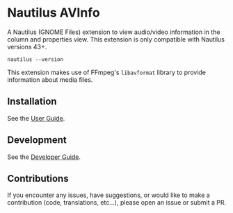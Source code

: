 # Nautilus AVInfo

A Nautilus (GNOME Files) extension to view audio/video information in the column and properties view.
This extension is only compatible with Nautilus versions 43+.
```
nautilus --version
```

This extension makes use of FFmpeg's `libavformat` library to provide information about media files.


## Installation
See the [User Guide](https://ezhai.github.io/nautilus-avinfo/install).


## Development
See the [Developer Guide](https://ezhai.github.io/nautilus-avinfo/develop).


## Contributions
If you encounter any issues, have suggestions, or would like to make a contribution (code, translations, etc...),
please open an issue or submit a PR.
